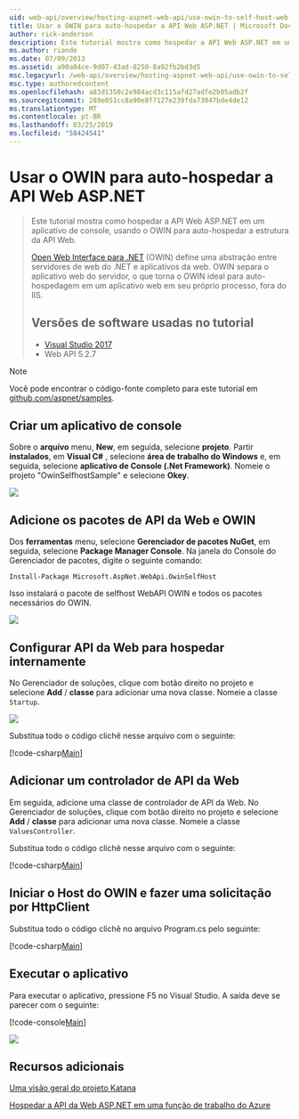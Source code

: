 ```yaml
---
uid: web-api/overview/hosting-aspnet-web-api/use-owin-to-self-host-web-api
title: Usar o OWIN para auto-hospedar a API Web ASP.NET | Microsoft Docs
author: rick-anderson
description: Este tutorial mostra como hospedar a API Web ASP.NET em um aplicativo de console, usando o OWIN para auto-hospedar a estrutura da API Web. Open Web Interface para .NET (OWIN) d...
ms.author: riande
ms.date: 07/09/2013
ms.assetid: a90a04ce-9d07-43ad-8250-8a92fb2bd3d5
msc.legacyurl: /web-api/overview/hosting-aspnet-web-api/use-owin-to-self-host-web-api
msc.type: authoredcontent
ms.openlocfilehash: a83d1350c2e984acd3c115afd27adfe2b05adb2f
ms.sourcegitcommit: 289e051cc8a90e8f7127e239fda73047bde4de12
ms.translationtype: MT
ms.contentlocale: pt-BR
ms.lasthandoff: 03/25/2019
ms.locfileid: "58424541"
---
```

<a name="use-owin-to-self-host-aspnet-web-api"></a>Usar o OWIN para auto-hospedar a API Web ASP.NET 
====================

> Este tutorial mostra como hospedar a API Web ASP.NET em um aplicativo de console, usando o OWIN para auto-hospedar a estrutura da API Web.
>
> [Open Web Interface para .NET](http://owin.org) (OWIN) define uma abstração entre servidores de web do .NET e aplicativos da web. OWIN separa o aplicativo web do servidor, o que torna o OWIN ideal para auto-hospedagem em um aplicativo web em seu próprio processo, fora do IIS.
>
> ## <a name="software-versions-used-in-the-tutorial"></a>Versões de software usadas no tutorial
>
>
> - [Visual Studio 2017](https://visualstudio.microsoft.com/downloads/) 
> - Web API 5.2.7


> [!NOTE]
> Você pode encontrar o código-fonte completo para este tutorial em [github.com/aspnet/samples](https://github.com/aspnet/samples/tree/master/samples/aspnet/WebApi/OwinSelfhostSample).


## <a name="create-a-console-application"></a>Criar um aplicativo de console

Sobre o **arquivo** menu, **New**, em seguida, selecione **projeto**. Partir **instalados**, em **Visual C#** , selecione **área de trabalho do Windows** e, em seguida, selecione **aplicativo de Console (.Net Framework)**. Nomeie o projeto "OwinSelfhostSample" e selecione **Okey**.

[![](use-owin-to-self-host-web-api/_static/image7.png)](use-owin-to-self-host-web-api/_static/image7.png)

## <a name="add-the-web-api-and-owin-packages"></a>Adicione os pacotes de API da Web e OWIN

Dos **ferramentas** menu, selecione **Gerenciador de pacotes NuGet**, em seguida, selecione **Package Manager Console**. Na janela do Console do Gerenciador de pacotes, digite o seguinte comando:

`Install-Package Microsoft.AspNet.WebApi.OwinSelfHost`

Isso instalará o pacote de selfhost WebAPI OWIN e todos os pacotes necessários do OWIN.

[![](use-owin-to-self-host-web-api/_static/image4.png)](use-owin-to-self-host-web-api/_static/image3.png)

## <a name="configure-web-api-for-self-host"></a>Configurar API da Web para hospedar internamente

No Gerenciador de soluções, clique com botão direito no projeto e selecione **Add** / **classe** para adicionar uma nova classe. Nomeie a classe `Startup`.

![](use-owin-to-self-host-web-api/_static/image5.png)

Substitua todo o código clichê nesse arquivo com o seguinte:

[!code-csharp[Main](use-owin-to-self-host-web-api/samples/sample1.cs)]

## <a name="add-a-web-api-controller"></a>Adicionar um controlador de API da Web

Em seguida, adicione uma classe de controlador de API da Web. No Gerenciador de soluções, clique com botão direito no projeto e selecione **Add** / **classe** para adicionar uma nova classe. Nomeie a classe `ValuesController`.

Substitua todo o código clichê nesse arquivo com o seguinte:

[!code-csharp[Main](use-owin-to-self-host-web-api/samples/sample2.cs)]

## <a name="start-the-owin-host-and-make-a-request-with-httpclient"></a>Iniciar o Host do OWIN e fazer uma solicitação por HttpClient

Substitua todo o código clichê no arquivo Program.cs pelo seguinte:

[!code-csharp[Main](use-owin-to-self-host-web-api/samples/sample3.cs)]

## <a name="run-the-application"></a>Executar o aplicativo

Para executar o aplicativo, pressione F5 no Visual Studio. A saída deve se parecer com o seguinte:

[!code-console[Main](use-owin-to-self-host-web-api/samples/sample4.cmd)]

![](use-owin-to-self-host-web-api/_static/image6.png)

## <a name="additional-resources"></a>Recursos adicionais

[Uma visão geral do projeto Katana](../../../aspnet/overview/owin-and-katana/an-overview-of-project-katana.md)

[Hospedar a API da Web ASP.NET em uma função de trabalho do Azure](host-aspnet-web-api-in-an-azure-worker-role.md)
